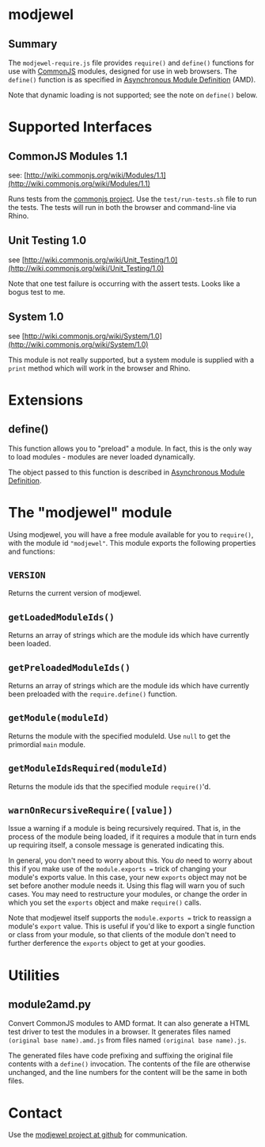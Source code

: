 modjewel
=================================

Summary
-------

The `modjewel-require.js` file provides `require()` and `define()`
functions for use with [CommonJS](http://commonjs.org/) modules, 
designed for use in web browsers.  The `define()` function is as
specified in [Asynchronous Module Definition](http://wiki.commonjs.org/wiki/Modules/AsynchronousDefinition)
(AMD).

Note that dynamic loading is not supported; see the note on `define()` below.


Supported Interfaces
====================

CommonJS Modules 1.1
--------------------

see: [http://wiki.commonjs.org/wiki/Modules/1.1](http://wiki.commonjs.org/wiki/Modules/1.1)

Runs tests from the [commonjs project](http://github.com/commonjs).
Use the `test/run-tests.sh` file to run the tests.  The tests will run
in both the browser and command-line via Rhino.

Unit Testing 1.0
----------------

see [http://wiki.commonjs.org/wiki/Unit_Testing/1.0](http://wiki.commonjs.org/wiki/Unit_Testing/1.0)

Note that one test failure is occurring with the assert tests.  Looks like
a bogus test to me.

System 1.0
----------

see [http://wiki.commonjs.org/wiki/System/1.0](http://wiki.commonjs.org/wiki/System/1.0)

This module is not really supported, but a system module is supplied with a
`print` method which will work in the browser and Rhino. 


Extensions
==========

define()
-----------------

This function allows you to "preload" a module.  In fact, this is the only way
to load modules - modules are never loaded dynamically.

The object passed to this function is described in 
[Asynchronous Module Definition](http://wiki.commonjs.org/wiki/Modules/AsynchronousDefinition).


The "modjewel" module
=====================

Using modjewel, you will have a free module available for you to `require()`,
with the module id `"modjewel"`.  This module exports the following 
properties and functions:

`VERSION`
-------

Returns the current version of modjewel.

`getLoadedModuleIds()`
----------------------

Returns an array of strings which are the module ids which have currently
been loaded.

`getPreloadedModuleIds()`
-------------------------

Returns an array of strings which are the module ids which have currently
been preloaded with the `require.define()` function.

`getModule(moduleId)`
---------------------

Returns the module with the specified moduleId.  Use `null` to get the
primordial `main` module.

`getModuleIdsRequired(moduleId)`
--------------------------------

Returns the module ids that the specified module `require()`'d.

`warnOnRecursiveRequire([value])`
--------------------------

Issue a warning if a module is being recursively required.  That is,
in the process of the module being loaded, if it requires a module
that in turn ends up requiring itself, a console message is generated
indicating this.

In general, you don't need to worry about this.  You *do* need to worry
about this if you make use of the `module.exports =` trick of changing
your module's exports value.  In this case, your new `exports` object
may not be set before another module needs it.  Using this flag will
warn you of such cases.  You may need to restructure your modules, or
change the order in which you set the `exports` object and make
`require()` calls.

Note that modjewel itself supports the `module.exports =` trick to
reassign a module's `export` value.  This is useful if you'd like to
export a single function or class from your module, so that clients
of the module don't need to further derference the `exports` object
to get at your goodies.

Utilities
==========

module2amd.py
--------------------

Convert CommonJS modules to AMD format.  It can also generate a HTML
test driver to test the modules in a browser.  It generates files named
`(original base name).amd.js` from files named `(original base name).js`.

The generated files have code prefixing and suffixing the original file
contents with a `define()` invocation.  The contents of the file
are otherwise unchanged, and the line numbers for the content will be the
same in both files.

Contact
=======

Use the [modjewel project at github](http://github.com/pmuellr/modjewel)
for communication.
